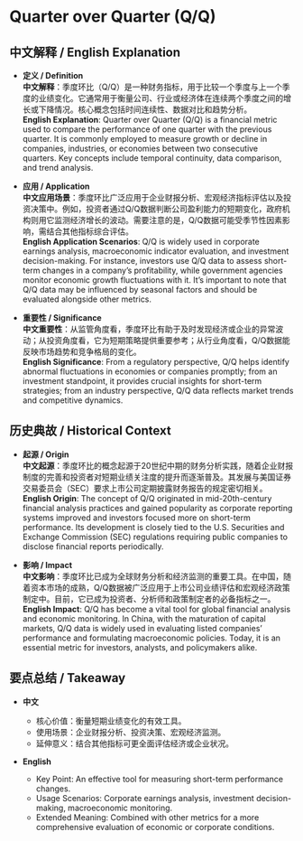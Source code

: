 # Quarter over Quarter (Q/Q)

## 中文解释 / English Explanation

* **定义 / Definition**  
  **中文解释**：季度环比（Q/Q）是一种财务指标，用于比较一个季度与上一个季度的业绩变化。它通常用于衡量公司、行业或经济体在连续两个季度之间的增长或下降情况。核心概念包括时间连续性、数据对比和趋势分析。  
  **English Explanation**: Quarter over Quarter (Q/Q) is a financial metric used to compare the performance of one quarter with the previous quarter. It is commonly employed to measure growth or decline in companies, industries, or economies between two consecutive quarters. Key concepts include temporal continuity, data comparison, and trend analysis.

* **应用 / Application**  
  **中文应用场景**：季度环比广泛应用于企业财报分析、宏观经济指标评估以及投资决策中。例如，投资者通过Q/Q数据判断公司盈利能力的短期变化，政府机构则用它监测经济增长的波动。需要注意的是，Q/Q数据可能受季节性因素影响，需结合其他指标综合评估。  
  **English Application Scenarios**: Q/Q is widely used in corporate earnings analysis, macroeconomic indicator evaluation, and investment decision-making. For instance, investors use Q/Q data to assess short-term changes in a company’s profitability, while government agencies monitor economic growth fluctuations with it. It’s important to note that Q/Q data may be influenced by seasonal factors and should be evaluated alongside other metrics.

* **重要性 / Significance**  
  **中文重要性**：从监管角度看，季度环比有助于及时发现经济或企业的异常波动；从投资角度看，它为短期策略提供重要参考；从行业角度看，Q/Q数据能反映市场趋势和竞争格局的变化。  
  **English Significance**: From a regulatory perspective, Q/Q helps identify abnormal fluctuations in economies or companies promptly; from an investment standpoint, it provides crucial insights for short-term strategies; from an industry perspective, Q/Q data reflects market trends and competitive dynamics.

## 历史典故 / Historical Context

* **起源 / Origin**  
  **中文起源**：季度环比的概念起源于20世纪中期的财务分析实践，随着企业财报制度的完善和投资者对短期业绩关注度的提升而逐渐普及。其发展与美国证券交易委员会（SEC）要求上市公司定期披露财务报告的规定密切相关。  
  **English Origin**: The concept of Q/Q originated in mid-20th-century financial analysis practices and gained popularity as corporate reporting systems improved and investors focused more on short-term performance. Its development is closely tied to the U.S. Securities and Exchange Commission (SEC) regulations requiring public companies to disclose financial reports periodically.

* **影响 / Impact**  
  **中文影响**：季度环比已成为全球财务分析和经济监测的重要工具。在中国，随着资本市场的成熟，Q/Q数据被广泛应用于上市公司业绩评估和宏观经济政策制定中。目前，它已成为投资者、分析师和政策制定者的必备指标之一。  
  **English Impact**: Q/Q has become a vital tool for global financial analysis and economic monitoring. In China, with the maturation of capital markets, Q/Q data is widely used in evaluating listed companies’ performance and formulating macroeconomic policies. Today, it is an essential metric for investors, analysts, and policymakers alike.

## 要点总结 / Takeaway

* **中文**  
  - 核心价值：衡量短期业绩变化的有效工具。  
  - 使用场景：企业财报分析、投资决策、宏观经济监测。  
  - 延伸意义：结合其他指标可更全面评估经济或企业状况。

* **English**  
  - Key Point: An effective tool for measuring short-term performance changes.  
  - Usage Scenarios: Corporate earnings analysis, investment decision-making, macroeconomic monitoring.  
  - Extended Meaning: Combined with other metrics for a more comprehensive evaluation of economic or corporate conditions.